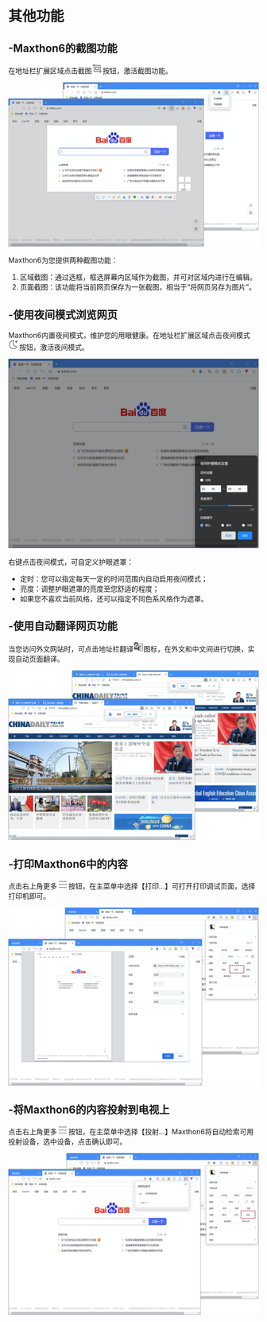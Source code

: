# 其他功能



## -Maxthon6的截图功能

在地址栏扩展区域点击截图![](images/13-1.png)按钮，激活截图功能。

![](images/13-2.png "=85%,85%")

Maxthon6为您提供两种截图功能：

1. 区域截图：通过选框，框选屏幕内区域作为截图，并可对区域内进行在编辑。
2. 页面截图：该功能将当前网页保存为一张截图，相当于“将网页另存为图片”。



## -使用夜间模式浏览网页

Maxthon6内置夜间模式，维护您的用眼健康。在地址栏扩展区域点击夜间模式![](images/13-3.png)按钮，激活夜间模式。

![](images/13-4.png "=85%,85%")

右键点击夜间模式，可自定义护眼遮罩：

- 定时：您可以指定每天一定的时间范围内自动启用夜间模式；
- 亮度：调整护眼遮罩的亮度至您舒适的程度；
- 如果您不喜欢当前风格，还可以指定不同色系风格作为遮罩。



## -使用自动翻译网页功能

当您访问外文网站时，可点击地址栏翻译![](images/13-5.png)图标，在外文和中文间进行切换，实现自动页面翻译。

![](images/13-6.png "=85%,85%")



## -打印Maxthon6中的内容

点击右上角更多![](images/03-2.png)按钮，在主菜单中选择【打印...】可打开打印调试页面，选择打印机即可。

![](images/13-7.png "=85%,85%")

## -将Maxthon6的内容投射到电视上


点击右上角更多![](images/03-2.png)按钮，在主菜单中选择【投射...】Maxthon6将自动检索可用投射设备，选中设备，点击确认即可。

![](images/13-8.png "=85%,85%")
